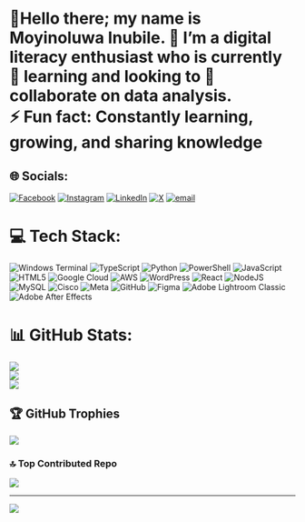 # 💫Hello there; my name is Moyinoluwa Inubile. 🔭 I’m a digital literacy enthusiast who is currently 🌱 learning and looking to 👯 collaborate on data analysis. <br>⚡ Fun fact: Constantly learning, growing, and sharing knowledge


## 🌐 Socials:
[![Facebook](https://img.shields.io/badge/Facebook-%231877F2.svg?logo=Facebook&logoColor=white)](https://facebook.com/blessing.inubile) [![Instagram](https://img.shields.io/badge/Instagram-%23E4405F.svg?logo=Instagram&logoColor=white)](https://instagram.com/moyinoluwa_ayomidimeji) [![LinkedIn](https://img.shields.io/badge/LinkedIn-%230077B5.svg?logo=linkedin&logoColor=white)](https://linkedin.com/in/Moyioluwa-Inubile) [![X](https://img.shields.io/badge/X-black.svg?logo=X&logoColor=white)](https://x.com/@theRealOmoVC) [![email](https://img.shields.io/badge/Email-D14836?logo=gmail&logoColor=white)](mailto:moyinoluwainubile2001@gmail.com) 

# 💻 Tech Stack:
![Windows Terminal](https://img.shields.io/badge/Windows%20Terminal-%234D4D4D.svg?style=for-the-badge&logo=windows-terminal&logoColor=white) ![TypeScript](https://img.shields.io/badge/typescript-%23007ACC.svg?style=for-the-badge&logo=typescript&logoColor=white) ![Python](https://img.shields.io/badge/python-3670A0?style=for-the-badge&logo=python&logoColor=ffdd54) ![PowerShell](https://img.shields.io/badge/PowerShell-%235391FE.svg?style=for-the-badge&logo=powershell&logoColor=white) ![JavaScript](https://img.shields.io/badge/javascript-%23323330.svg?style=for-the-badge&logo=javascript&logoColor=%23F7DF1E) ![HTML5](https://img.shields.io/badge/html5-%23E34F26.svg?style=for-the-badge&logo=html5&logoColor=white) ![Google Cloud](https://img.shields.io/badge/GoogleCloud-%234285F4.svg?style=for-the-badge&logo=google-cloud&logoColor=white) ![AWS](https://img.shields.io/badge/AWS-%23FF9900.svg?style=for-the-badge&logo=amazon-aws&logoColor=white) ![WordPress](https://img.shields.io/badge/WordPress-%23117AC9.svg?style=for-the-badge&logo=WordPress&logoColor=white) ![React](https://img.shields.io/badge/react-%2320232a.svg?style=for-the-badge&logo=react&logoColor=%2361DAFB) ![NodeJS](https://img.shields.io/badge/node.js-6DA55F?style=for-the-badge&logo=node.js&logoColor=white) ![MySQL](https://img.shields.io/badge/mysql-4479A1.svg?style=for-the-badge&logo=mysql&logoColor=white) ![Cisco](https://img.shields.io/badge/cisco-%23049fd9.svg?style=for-the-badge&logo=cisco&logoColor=black) ![Meta](https://img.shields.io/badge/Meta-%230467DF.svg?style=for-the-badge&logo=Meta&logoColor=white) ![GitHub](https://img.shields.io/badge/github-%23121011.svg?style=for-the-badge&logo=github&logoColor=white) ![Figma](https://img.shields.io/badge/figma-%23F24E1E.svg?style=for-the-badge&logo=figma&logoColor=white) ![Adobe Lightroom Classic](https://img.shields.io/badge/Adobe%20Lightroom%20Classic-31A8FF.svg?style=for-the-badge&logo=Adobe%20Lightroom%20Classic&logoColor=white) ![Adobe After Effects](https://img.shields.io/badge/Adobe%20After%20Effects-9999FF.svg?style=for-the-badge&logo=Adobe%20After%20Effects&logoColor=white)
# 📊 GitHub Stats:
![](https://github-readme-stats.vercel.app/api?username=OmoVC&theme=dark&hide_border=false&include_all_commits=false&count_private=false)<br/>
![](https://nirzak-streak-stats.vercel.app/?user=OmoVC&theme=dark&hide_border=false)<br/>
![](https://github-readme-stats.vercel.app/api/top-langs/?username=OmoVC&theme=dark&hide_border=false&include_all_commits=false&count_private=false&layout=compact)

## 🏆 GitHub Trophies
![](https://github-profile-trophy.vercel.app/?username=OmoVC&theme=radical&no-frame=false&no-bg=true&margin-w=4)

### 🔝 Top Contributed Repo
![](https://github-contributor-stats.vercel.app/api?username=OmoVC&limit=5&theme=dark&combine_all_yearly_contributions=true)

---
[![](https://visitcount.itsvg.in/api?id=OmoVC&icon=0&color=0)](https://visitcount.itsvg.in)

<!-- Proudly created with GPRM ( https://gprm.itsvg.in ) -->
